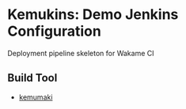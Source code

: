 Kemukins: Demo Jenkins Configuration
====================================

Deployment pipeline skeleton for Wakame CI

Build Tool
----------

+ [kemumaki](https://github.com/axsh/kemumaki)

